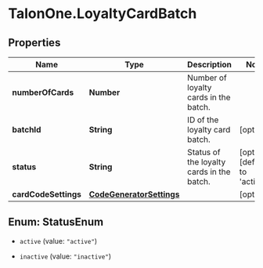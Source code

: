 # TalonOne.LoyaltyCardBatch

## Properties

Name | Type | Description | Notes
------------ | ------------- | ------------- | -------------
**numberOfCards** | **Number** | Number of loyalty cards in the batch. | 
**batchId** | **String** | ID of the loyalty card batch. | [optional] 
**status** | **String** | Status of the loyalty cards in the batch. | [optional] [default to &#39;active&#39;]
**cardCodeSettings** | [**CodeGeneratorSettings**](CodeGeneratorSettings.md) |  | [optional] 



## Enum: StatusEnum


* `active` (value: `"active"`)

* `inactive` (value: `"inactive"`)




